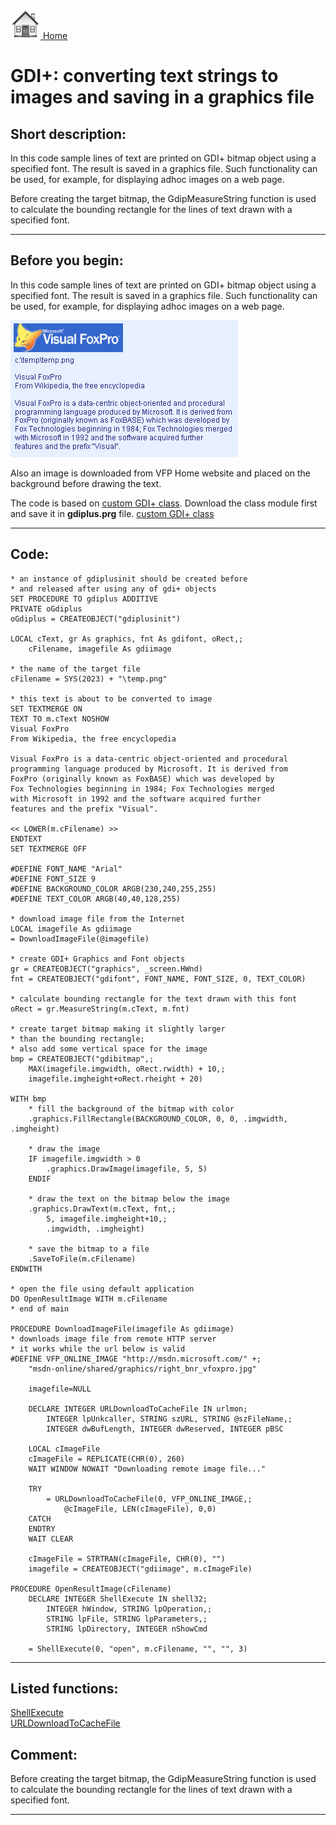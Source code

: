 [<img src="../images/home.png"> Home ](https://github.com/VFPX/Win32API)  

# GDI+: converting text strings to images and saving in a graphics file

## Short description:
In this code sample lines of text are printed on GDI+ bitmap object using a specified font. The result is saved in a graphics file. Such functionality can be used, for example, for displaying adhoc images on a web page.

Before creating the target bitmap, the GdipMeasureString function is used to calculate the bounding rectangle for the lines of text drawn with a specified font.  
***  


## Before you begin:
In this code sample lines of text are printed on GDI+ bitmap object using a specified font. The result is saved in a graphics file. Such functionality can be used, for example, for displaying adhoc images on a web page.  

![](../images/text2image.png)  

Also an image is downloaded from VFP Home website and placed on the background before drawing the text.  

The code is based on <a href="?example=450">custom GDI+ class</a>. Download the class module first and save it in **gdiplus.prg** file. [custom GDI+ class](sample_450.md)  
  
***  


## Code:
```foxpro  
* an instance of gdiplusinit should be created before
* and released after using any of gdi+ objects
SET PROCEDURE TO gdiplus ADDITIVE
PRIVATE oGdiplus
oGdiplus = CREATEOBJECT("gdiplusinit")

LOCAL cText, gr As graphics, fnt As gdifont, oRect,;
	cFilename, imagefile As gdiimage

* the name of the target file
cFilename = SYS(2023) + "\temp.png"

* this text is about to be converted to image
SET TEXTMERGE ON
TEXT TO m.cText NOSHOW
Visual FoxPro
From Wikipedia, the free encyclopedia

Visual FoxPro is a data-centric object-oriented and procedural
programming language produced by Microsoft. It is derived from
FoxPro (originally known as FoxBASE) which was developed by
Fox Technologies beginning in 1984; Fox Technologies merged
with Microsoft in 1992 and the software acquired further
features and the prefix "Visual".

<< LOWER(m.cFilename) >>
ENDTEXT
SET TEXTMERGE OFF

#DEFINE FONT_NAME "Arial"
#DEFINE FONT_SIZE 9
#DEFINE BACKGROUND_COLOR ARGB(230,240,255,255)
#DEFINE TEXT_COLOR ARGB(40,40,128,255)

* download image file from the Internet
LOCAL imagefile As gdiimage
= DownloadImageFile(@imagefile)

* create GDI+ Graphics and Font objects
gr = CREATEOBJECT("graphics", _screen.HWnd)
fnt = CREATEOBJECT("gdifont", FONT_NAME, FONT_SIZE, 0, TEXT_COLOR)

* calculate bounding rectangle for the text drawn with this font
oRect = gr.MeasureString(m.cText, m.fnt)

* create target bitmap making it slightly larger
* than the bounding rectangle;
* also add some vertical space for the image
bmp = CREATEOBJECT("gdibitmap",;
	MAX(imagefile.imgwidth, oRect.rwidth) + 10,;
	imagefile.imgheight+oRect.rheight + 20)

WITH bmp
	* fill the background of the bitmap with color
	.graphics.FillRectangle(BACKGROUND_COLOR, 0, 0, .imgwidth, .imgheight)
	
	* draw the image
	IF imagefile.imgwidth > 0
		.graphics.DrawImage(imagefile, 5, 5)
	ENDIF

	* draw the text on the bitmap below the image
	.graphics.DrawText(m.cText, fnt,;
		5, imagefile.imgheight+10,;
		.imgwidth, .imgheight)

	* save the bitmap to a file
	.SaveToFile(m.cFilename)
ENDWITH

* open the file using default application
DO OpenResultImage WITH m.cFilename
* end of main

PROCEDURE DownloadImageFile(imagefile As gdiimage)
* downloads image file from remote HTTP server
* it works while the url below is valid
#DEFINE VFP_ONLINE_IMAGE "http://msdn.microsoft.com/" +;
	"msdn-online/shared/graphics/right_bnr_vfoxpro.jpg"

	imagefile=NULL

	DECLARE INTEGER URLDownloadToCacheFile IN urlmon;
		INTEGER lpUnkcaller, STRING szURL, STRING @szFileName,;
		INTEGER dwBufLength, INTEGER dwReserved, INTEGER pBSC

	LOCAL cImageFile
	cImageFile = REPLICATE(CHR(0), 260)
	WAIT WINDOW NOWAIT "Downloading remote image file..."

	TRY
		= URLDownloadToCacheFile(0, VFP_ONLINE_IMAGE,;
			@cImageFile, LEN(cImageFile), 0,0)
	CATCH
	ENDTRY
	WAIT CLEAR

	cImageFile = STRTRAN(cImageFile, CHR(0), "")
	imagefile = CREATEOBJECT("gdiimage", m.cImageFile)

PROCEDURE OpenResultImage(cFilename)
	DECLARE INTEGER ShellExecute IN shell32;
		INTEGER hWindow, STRING lpOperation,;
		STRING lpFile, STRING lpParameters,;
		STRING lpDirectory, INTEGER nShowCmd

	= ShellExecute(0, "open", m.cFilename, "", "", 3)  
```  
***  


## Listed functions:
[ShellExecute](../libraries/shell32/ShellExecute.md)  
[URLDownloadToCacheFile](../libraries/urlmon/URLDownloadToCacheFile.md)  

## Comment:
Before creating the target bitmap, the GdipMeasureString function is used to calculate the bounding rectangle for the lines of text drawn with a specified font.   
  
***  

